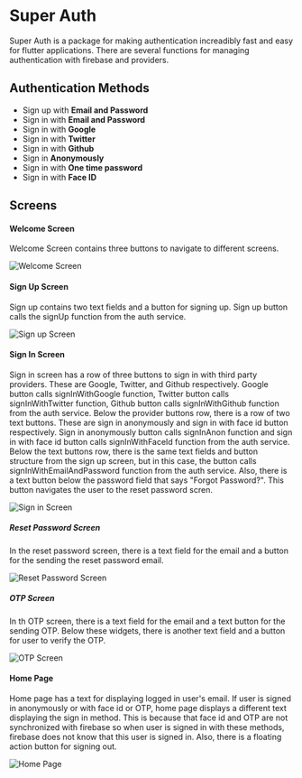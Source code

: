 # Super Auth

Super Auth is a package for making authentication increadibly fast and easy for flutter applications. There are several functions for managing authentication with firebase and providers.

## Authentication Methods
* Sign up with **Email and Password**
* Sign in with **Email and Password**
* Sign in with **Google**
* Sign in with **Twitter**
* Sign in with **Github**
* Sign in **Anonymously**
* Sign in with **One time password**
* Sign in with **Face ID**

## Screens

#### Welcome Screen
Welcome Screen contains three buttons to navigate to different screens.

![Welcome Screen](assets/welcome.png)

#### Sign Up Screen
Sign up contains two text fields and a button for signing up. Sign up button calls the signUp function from the auth service.

![Sign up Screen](assets/sign_up.png)

#### Sign In Screen
Sign in screen has a row of three buttons to sign in with third party providers. These are Google, Twitter, and Github respectively. Google button calls signInWithGoogle function, Twitter button calls signInWithTwitter function, Github button calls signInWithGithub function from the auth service. Below the provider buttons row, there is a row of two text buttons. These are sign in anonymously and sign in with face id button respectively. Sign in anonymously button calls signInAnon function and sign in with face id button calls signInWithFaceId function from the auth service. Below the text buttons row, there is the same text fields and button structure from the sign up screen, but in this case, the button calls signInWithEmailAndPassword function from the auth service. Also, there is a text button below the password field that says "Forgot Password?". This button navigates the user to the reset password scren.

![Sign in Screen](assets/sign_in.png)

##### Reset Password Screen
In the reset password screen, there is a text field for the email and a button for the sending the reset password email.

![Reset Password Screen](assets/reset_password.png)

##### OTP Screen
In th OTP screen, there is a text field for the email and a text button for the sending OTP. Below these widgets, there is another text field and a button for user to verify the OTP.

![OTP Screen](assets/otp.png)


#### Home Page
Home page has a text for displaying logged in user's email. If user is signed in anonymously or with face id or OTP, home page displays a different text displaying the sign in method. This is because that face id and OTP are not synchronized with firebase so when user is signed in with these methods, firebase does not know that this user is signed in. Also, there is a floating action button for signing out.

![Home Page](assets/home.png)

